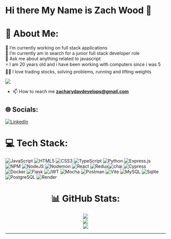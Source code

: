 # Hi there My Name is Zach Wood 👋

# 💫 About Me:
🔭 I’m currently working on full stack applications<br>
🌱 I’m currently am in search for a junior full stack developer role<br>
💬 Ask me about anything related to javascript<br>⚡ I am 20 years old and i have been working with computers since i was 5<br>
🧍🏼 I love trading stocks, solving problems, running and lifting weights

[![](https://visitcount.itsvg.in/api?id=Zachary-Wood&icon=0&color=1)](https://visitcount.itsvg.in)

- 📫 How to reach me **zacharydavdevelops@gmail.com**

## 🌐 Socials:
[![LinkedIn](https://img.shields.io/badge/LinkedIn-%230077B5.svg?logo=linkedin&logoColor=white)](https://linkedin.com/in/zach-wood-82a80b28b) 

# 💻 Tech Stack:
![JavaScript](https://img.shields.io/badge/javascript-%23323330.svg?style=for-the-badge&logo=javascript&logoColor=%23F7DF1E) ![HTML5](https://img.shields.io/badge/html5-%23E34F26.svg?style=for-the-badge&logo=html5&logoColor=white) ![CSS3](https://img.shields.io/badge/css3-%231572B6.svg?style=for-the-badge&logo=css3&logoColor=white) ![TypeScript](https://img.shields.io/badge/typescript-%23007ACC.svg?style=for-the-badge&logo=typescript&logoColor=white) ![Python](https://img.shields.io/badge/python-3670A0?style=for-the-badge&logo=python&logoColor=ffdd54) ![Express.js](https://img.shields.io/badge/express.js-%23404d59.svg?style=for-the-badge&logo=express&logoColor=%2361DAFB) ![NPM](https://img.shields.io/badge/NPM-%23CB3837.svg?style=for-the-badge&logo=npm&logoColor=white) ![NodeJS](https://img.shields.io/badge/node.js-6DA55F?style=for-the-badge&logo=node.js&logoColor=white) ![Nodemon](https://img.shields.io/badge/NODEMON-%23323330.svg?style=for-the-badge&logo=nodemon&logoColor=%BBDEAD) ![React](https://img.shields.io/badge/react-%2320232a.svg?style=for-the-badge&logo=react&logoColor=%2361DAFB) ![Redux](https://img.shields.io/badge/redux-%23593d88.svg?style=for-the-badge&logo=redux&logoColor=white)![chai](https://img.shields.io/badge/chai-A30701?style=for-the-badge&logo=chai&logoColor=white) ![Cypress](https://img.shields.io/badge/Cypress-17202C?style=for-the-badge&logo=cypress&logoColor=white) ![Docker](https://img.shields.io/badge/Docker-2CA5E0?style=for-the-badge&logo=docker&logoColor=white) ![Flask](https://img.shields.io/badge/Flask-000000?style=for-the-badge&logo=flask&logoColor=white) ![JWT](https://img.shields.io/badge/JWT-000000?style=for-the-badge&logo=JSON%20web%20tokens&logoColor=white) ![Mocha](https://img.shields.io/badge/Mocha-8D6748?style=for-the-badge&logo=Mocha&logoColor=white) ![Postman](https://img.shields.io/badge/Postman-FF6C37?style=for-the-badge&logo=Postman&logoColor=white) ![Vite](https://img.shields.io/badge/Vite-B73BFE?style=for-the-badge&logo=vite&logoColor=FFD62E) ![MySQL](https://img.shields.io/badge/MySQL-005C84?style=for-the-badge&logo=mysql&logoColor=white) ![Sqlite](https://img.shields.io/badge/Sqlite-003B57?style=for-the-badge&logo=sqlite&logoColor=white) ![PostgreSQL](https://img.shields.io/badge/PostgreSQL-316192?style=for-the-badge&logo=postgresql&logoColor=white) ![Render](https://img.shields.io/badge/Render-46E3B7?style=for-the-badge&logo=render&logoColor=white)


<div align="center">
  
# 📊 GitHub Stats:

![](https://github-readme-stats.vercel.app/api?username=Zachary-Wood&theme=tokyonight&hide_border=false&include_all_commits=false&count_private=false)<br/>
![](https://github-readme-streak-stats.herokuapp.com/?user=Zachary-Wood&theme=tokyonight&hide_border=false)<br/>
![](https://github-readme-stats.vercel.app/api/top-langs/?username=Zachary-Wood&theme=tokyonight&hide_border=false&include_all_commits=false&count_private=false&layout=compact)

</div>

---



